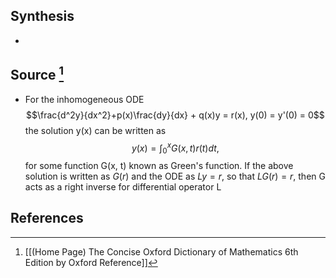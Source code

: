 ## Synthesis
- 
## Source [^1]
- For the inhomogeneous ODE $$\frac{d^2y}{dx^2}+p(x)\frac{dy}{dx} + q(x)y = r(x), y(0) = y'(0) = 0$$the solution y(x) can be written as $$y(x) = \int_0^x G(x,t)r(t) dt,$$for some function G(x, t) known as Green's function. If the above solution is written as $G(r)$ and the ODE as $Ly = r$, so that $LG(r) = r$, then G acts as a right inverse for differential operator L
## References

[^1]: [[(Home Page) The Concise Oxford Dictionary of Mathematics 6th Edition by Oxford Reference]]